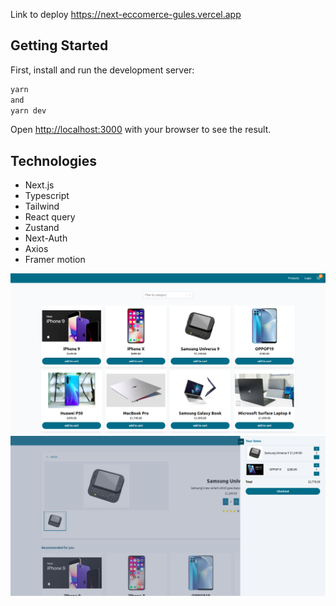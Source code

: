 Link to deploy https://next-eccomerce-gules.vercel.app

## Getting Started

First, install and run the development server:

```bash
yarn
and
yarn dev
```

Open [http://localhost:3000](http://localhost:3000) with your browser to see the result.

## Technologies

- Next.js
- Typescript
- Tailwind
- React query
- Zustand
- Next-Auth
- Axios
- Framer motion

![products list](docs/products-list.png)
![product page with cart open](docs/cart.png)
